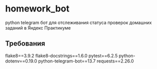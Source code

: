# homework_bot
python telegram бот для отслеживания статуса проверок домашних заданий в Яндекс Практикуме
## Требования
flake8==3.9.2
flake8-docstrings==1.6.0
pytest==6.2.5
python-dotenv==0.19.0
python-telegram-bot==13.7
requests==2.26.0
